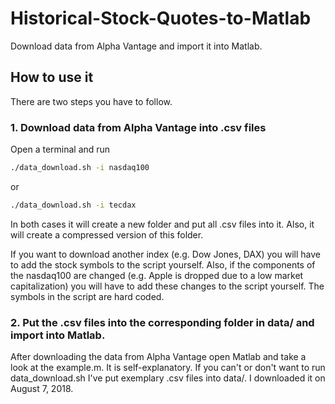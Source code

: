 # Historical-Stock-Quotes-to-Matlab
Download data from Alpha Vantage and import it into Matlab.

## How to use it

There are two steps you have to follow.

### 1. Download data from Alpha Vantage into .csv files

Open a terminal and run

```bash
./data_download.sh -i nasdaq100
```
or
```bash
./data_download.sh -i tecdax
```
In both cases it will create a new folder and put all .csv files into it. Also, it will create a compressed version of this folder.

If you want to download another index (e.g. Dow Jones, DAX) you will have to add the stock symbols to the script yourself. Also, if the components of the nasdaq100 are changed (e.g. Apple is dropped due to a low market capitalization) you will have to add these changes to the script yourself. The symbols in the script are hard coded.

### 2. Put the .csv files into the corresponding folder in data/ and import into Matlab.

After downloading the data from Alpha Vantage open Matlab and take a look at the example.m. It is self-explanatory. If you can't or don't want to run data_download.sh I've put exemplary .csv files into data/. I downloaded it on August 7, 2018.
